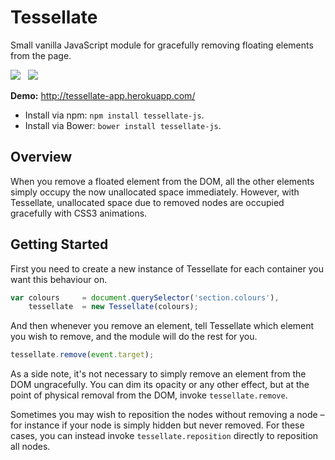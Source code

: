 Tessellate
==========

Small vanilla JavaScript module for gracefully removing floating elements from the page.

<img src="https://travis-ci.org/Wildhoney/Tessellate.png?branch=master" />
&nbsp;
<img src="https://badge.fury.io/js/tessellate-js.png" />

**Demo:** http://tessellate-app.herokuapp.com/

* Install via npm: `npm install tessellate-js`.
* Install via Bower: `bower install tessellate-js`.

Overview
----------

When you remove a floated element from the DOM, all the other elements simply occupy the now unallocated space immediately. However, with Tessellate, unallocated space due to removed nodes are occupied gracefully with CSS3 animations.

Getting Started
----------

First you need to create a new instance of Tessellate for each container you want this behaviour on.

```javascript
var colours     = document.querySelector('section.colours'),
    tessellate  = new Tessellate(colours);
```

And then whenever you remove an element, tell Tessellate which element you wish to remove, and the module will do the rest for you.

```javascript
tessellate.remove(event.target);
```

As a side note, it's not necessary to simply remove an element from the DOM ungracefully. You can dim its opacity or any other effect, but at the point of physical removal from the DOM, invoke `tessellate.remove`.

Sometimes you may wish to reposition the nodes without removing a node &ndash; for instance if your node is simply hidden but never removed. For these cases, you can instead invoke `tessellate.reposition` directly to reposition all nodes.
